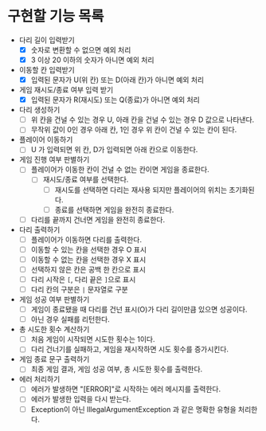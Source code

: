 # 구현할 기능 목록

- 다리 길이 입력받기
    - [x] 숫자로 변환할 수 없으면 예외 처리
    - [x] 3 이상 20 이하의 숫자가 아니면 예외 처리
- 이동할 칸 입력받기
    - [x] 입력된 문자가 U(위 칸) 또는 D(아래 칸)가 아니면 예외 처리
- 게임 재시도/종료 여부 입력 받기
    - [x] 입력된 문자가 R(재시도) 또는 Q(종료)가 아니면 예외 처리
- 다리 생성하기
    - [ ] 위 칸을 건널 수 있는 경우 U, 아래 칸을 건널 수 있는 경우 D 값으로 나타낸다.
    - [ ] 무작위 값이 0인 경우 아래 칸, 1인 경우 위 칸이 건널 수 있는 칸이 된다.
- 플레이어 이동하기
    - [ ] U 가 입력되면 위 칸, D가 입력되면 아래 칸으로 이동한다.
- 게임 진행 여부 판별하기
    - [ ] 플레이어가 이동한 칸이 건널 수 없는 칸이면 게임을 종료한다.
        - [ ] 재시도/종료 여부를 선택한다.
            - [ ] 재시도를 선택하면 다리는 재사용 되지만 플레이어의 위치는 초기화된다.
            - [ ] 종료를 선택하면 게임을 완전히 종료한다.
    - [ ] 다리를 끝까지 건너면 게임을 완전히 종료한다.
- 다리 출력하기
    - [ ] 플레이어가 이동하면 다리를 출력한다.
    - [ ] 이동할 수 있는 칸을 선택한 경우 O 표시
    - [ ] 이동할 수 없는 칸을 선택한 경우 X 표시
    - [ ] 선택하지 않은 칸은 공백 한 칸으로 표시
    - [ ] 다리 시작은 `[`, 다리 끝은 `]`으로 표시
    - [ ] 다리 칸의 구분은 ` | ` 문자열로 구분
- 게임 성공 여부 판별하기
    - [ ] 게임이 종료됐을 때 다리를 건넌 표시(O)가 다리 길이만큼 있으면 성공이다.
    - [ ] 아닌 경우 실패를 리턴한다.
- 총 시도한 횟수 계산하기
    - [ ] 처음 게임이 시작되면 시도한 횟수는 1이다.
    - [ ] 다리 건너기를 실패하고, 게임을 재시작하면 시도 횟수를 증가시킨다.
- 게임 종료 문구 출력하기
    - [ ] 최종 게임 결과, 게임 성공 여부, 총 시도한 횟수를 출력한다.
- 에러 처리하기
    - [ ] 에러가 발생하면 "[ERROR]"로 시작하는 에러 메시지를 출력한다.
    - [ ] 에러가 발생한 입력을 다시 받는다.
    - [ ] Exception이 아닌 IllegalArgumentException 과 같은 명확한 유형을 처리한다.
